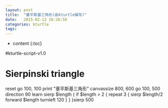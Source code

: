 ```yaml
---
layout: post
title:  "塞平斯基三角形(由kturtle编写)"
date:   2015-02-12 16:26:56
categories: kturtle
tags:
---
```


* content
{:toc}


#kturtle-script-v1.0
# Sierpinski triangle
reset
go 100, 100
print "塞平斯基三角形"
canvassize 800, 600
go 100, 500
direction 90
learn sierp $length {
  if $length > 2 {
    repeat 3 {
      sierp $length/2
      forward $length
      turnleft 120
    }
  }
}sierp 500
        
